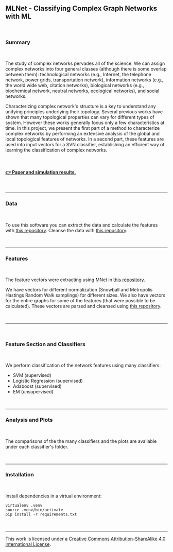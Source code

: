 ## MLNet - Classifying Complex Graph Networks with ML

<br>

### Summary

<br>

The study of  complex networks pervades all of the science. We can assign complex networks into four general classes (although there is some overlap between them):  technological networks (e.g., Internet, the telephone network, power grids, transportation network),  information networks (e.g., the world wide web, citation networks),   biological networks (e.g., biochemical network, neutral networks, ecological networks), and  social networks.

Characterizing complex network's structure is a key to understand any unifying principles underlying their topology. Several previous works  have shown that many topological properties can vary for different types of system. However these works generally focus only a few characteristics at time.   In this project, we present the first part of a method to characterize complex networks by performing an extensive analysis of the global and local topological features of networks. In a  second part, these features  are used into input vectors for a SVN classifier, establishing an efficient way of learning the classification of complex networks.   

<br>

#### [👉 Paper and simulation results.](https://github.com/go-outside-labs/NetAna-Complex-Network-Analysis/blob/master/final_report.pdf)

<br>

---

### Data

<br>

To use this software you can extract the data and calculate the features with [this repository](https://github.com/go-outside-labs/NetAna-Complex-Network-Analysis). Cleanse the data with [this repository](https://github.com/go-outside-labs/NetClean-Complex-Networks-Data-Cleanser).


<br>

--------

### Features

<br>

The feature vectors were extracting using MNet in [this repository](https://github.com/go-outside-labs/NetAna-Complex-Network-Analysis).


We have vectors for different normalization (Snowball and Metropolis Hastings Random Walk samplings) for different sizes. We also have vectors for the entire graphs for some of the features (that were possible to be calculated). These vectors are parsed and cleansed using [this repository](https://github.com/go-outside-labs/NetClean-Complex-Networks-Data-Cleanser).

<br>

----

<br>

### Feature Section and Classifiers

<br>

We perform classification of the network features using many classifiers:

- SVM (supervised)
- Logistic Regression (supervised)
- Adaboost (supervised)
- EM (unsupervised)

<br>

-----

### Analysis and Plots

<br>


The comparisons of the the many classifiers and the plots are available under each classifier's folder.

<br>

----

### Installation

<br>

Install dependencies in a virtual environment:

```
virtualenv .venv
source .venv/bin/activate
pip install -r requirements.txt
```

<br>


----


This work is licensed under a [Creative Commons Attribution-ShareAlike 4.0 International License](http://creativecommons.org/licenses/by-sa/4.0/).
